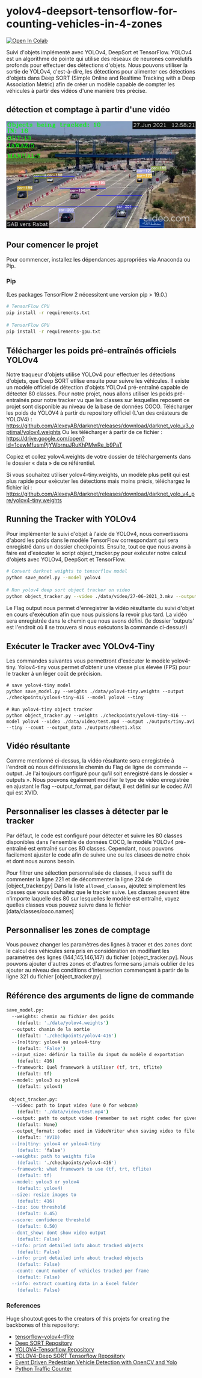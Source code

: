 # yolov4-deepsort-tensorflow-for-counting-vehicles-in-4-zones
[![Open In Colab](https://colab.research.google.com/assets/colab-badge.svg)](https://colab.research.google.com/drive/1tSDUSZP5Gh2Pe355j-cACTQjbHfaLmE2?usp=sharing)

Suivi d'objets implémenté avec YOLOv4, DeepSort et TensorFlow. YOLOv4 est un algorithme de pointe qui utilise des réseaux de neurones convolutifs profonds pour effectuer des détections d'objets. Nous pouvons utiliser la sortie de YOLOv4, c'est-à-dire, les détections pour alimenter ces détections d'objets dans Deep SORT (Simple Online and Realtime Tracking with a Deep Association Metric) afin de créer un modèle capable de compter les véhicules à partir des vidéos d'une manière très précise.

## détection et comptage à partir d'une vidéo
<p align="center"><img src="data/helpers/demo.PNG"\></p>

## Pour comencer le projet
Pour commencer, installez les dépendances appropriées via Anaconda ou Pip. 

### Pip
(Les packages TensorFlow 2 nécessitent une version pip > 19.0.)
```bash
# TensorFlow CPU
pip install -r requirements.txt

# TensorFlow GPU
pip install -r requirements-gpu.txt
```

## Télécharger les poids pré-entraînés officiels YOLOv4
Notre traqueur d'objets utilise YOLOv4 pour effectuer les détections d'objets, que Deep SORT utilise ensuite pour suivre les véhicules. Il existe un modèle officiel de détection d'objets YOLOv4 pré-entraîné capable de détecter 80 classes. Pour notre projet, nous allons utiliser les poids pré-entraînés pour notre tracker vu que les classes sur lesquelles reposent ce projet sont disponible au niveau de la base de données COCO.
Télécharger les poids de YOLOV4 à partir du repository officiel (L'un des créateurs de YOLOV4) : https://github.com/AlexeyAB/darknet/releases/download/darknet_yolo_v3_optimal/yolov4.weights
Ou les télécharger à partir de ce fichier : https://drive.google.com/open?id=1cewMfusmPjYWbrnuJRuKhPMwRe_b9PaT

Copiez et collez yolov4.weights de votre dossier de téléchargements dans le dossier « data » de ce référentiel.

Si vous souhaitez utiliser yolov4-tiny.weights, un modèle plus petit qui est plus rapide pour exécuter les détections mais moins précis, téléchargez le fichier ici : https://github.com/AlexeyAB/darknet/releases/download/darknet_yolo_v4_pre/yolov4-tiny.weights

## Running the Tracker with YOLOv4
Pour implémenter le suivi d'objet à l'aide de YOLOv4, nous convertissons d'abord les poids dans le modèle TensorFlow correspondant qui sera enregistré dans un dossier checkpoints. Ensuite, tout ce que nous avons à faire est d'exécuter le script object_tracker.py pour exécuter notre calcul d'objets avec YOLOv4, DeepSort et TensorFlow.

```bash
# Convert darknet weights to tensorflow model
python save_model.py --model yolov4 

# Run yolov4 deep sort object tracker on video
python object_tracker.py --video ./data/video/27-06-2021_3.mkv --output ./outputs/demo.avi --model yolov4 --count --output_data ./outputs/sheet1.xlsx

```
Le Flag output nous permet d'enregistrer la vidéo résultante du suivi d'objet en cours d'exécution afin que nous puissions la revoir plus tard. La vidéo sera enregistrée dans le chemin que nous avons défini. (le dossier 'outputs' est l'endroit où il se trouvera si nous exécutons la commande ci-dessus!)

## Exécuter le Tracker avec YOLOv4-Tiny
Les commandes suivantes vous permettront d'exécuter le modèle yolov4-tiny. Yolov4-tiny vous permet d'obtenir une vitesse plus élevée (FPS) pour le tracker à un léger coût de précision. 
```
# save yolov4-tiny model
python save_model.py --weights ./data/yolov4-tiny.weights --output ./checkpoints/yolov4-tiny-416 --model yolov4 --tiny 

# Run yolov4-tiny object tracker
python object_tracker.py --weights ./checkpoints/yolov4-tiny-416 --model yolov4 --video ./data/video/test.mp4 --output ./outputs/tiny.avi --tiny --count --output_data ./outputs/sheet1.xlsx
```

## Vidéo résultante
Comme mentionné ci-dessus, la vidéo résultante sera enregistrée à l'endroit où nous définissons le chemin du Flag de ligne de commande --output. Je l'ai toujours configuré pour qu'il soit enregistré dans le dossier « outputs ». Nous pouvons également modifier le type de vidéo enregistrée en ajustant le flag --output_format, par défaut, il est défini sur le codec AVI qui est XVID.


## Personnaliser les classes à détecter par le tracker 
Par défaut, le code est configuré pour détecter et suivre les 80 classes disponibles dans l'ensemble de données COCO, le modèle YOLOv4 pré-entraîné est entraîné sur ces 80 classes. Cependant, nous pouvons facilement ajuster le code afin de suivre une ou les clasees de notre choix et dont nous aurons besoin. 

Pour filtrer une sélection personnalisée de classes, il vous suffit de commenter la ligne 221 et de décommenter la ligne 224 de [object_tracker.py] Dans la liste ``allowed_classes``, ajoutez simplement les classes que vous souhaitez que le tracker suive. Les classes peuvent être n'importe laquelle des 80 sur lesquelles le modèle est entraîné, voyez quelles classes vous pouvez suivre dans le fichier [data/classes/coco.names]

## Personnaliser les zones de comptage
Vous pouvez changer les paramètres des lignes à tracer et des zones dont le calcul des véhicules sera pris en considération en modifiant les paramètres des lignes (144,145,146,147) du fichier 
[object_tracker.py]. Nous pouvons ajouter d'autres zones et d'autres forme sans jamais oublier de les ajouter au niveau des conditions d'intersection commençant à partir de la ligne 321 du fichier 
[object_tracker.py].

## Référence des arguments de ligne de commande

```bash
save_model.py:
  --weights: chemin au fichier des poids
    (default: './data/yolov4.weights')
  --output: chamin de la sortie
    (default: './checkpoints/yolov4-416')
  --[no]tiny: yolov4 ou yolov4-tiny
    (default: 'False')
  --input_size: définir la taille du input du modèle d exportation
    (default: 416)
  --framework: Quel framework à utiliser (tf, trt, tflite)
    (default: tf)
  --model: yolov3 ou yolov4
    (default: yolov4)
    
 object_tracker.py:
  --video: path to input video (use 0 for webcam)
    (default: './data/video/test.mp4')
  --output: path to output video (remember to set right codec for given format. e.g. XVID for .avi)
    (default: None)
  --output_format: codec used in VideoWriter when saving video to file
    (default: 'XVID)
  --[no]tiny: yolov4 or yolov4-tiny
    (default: 'false')
  --weights: path to weights file
    (default: './checkpoints/yolov4-416')
  --framework: what framework to use (tf, trt, tflite)
    (default: tf)
  --model: yolov3 or yolov4
    (default: yolov4)
  --size: resize images to
    (default: 416)
  --iou: iou threshold
    (default: 0.45)
  --score: confidence threshold
    (default: 0.50)
  --dont_show: dont show video output
    (default: False)
  --info: print detailed info about tracked objects
    (default: False)
  --info: print detailed info about tracked objects
    (default: False)
  --count: count number of vehicles tracked per frame
    (default: False)
  --info: extract counting data in a Excel folder
    (default: False)
```

### References  

   Huge shoutout goes to the creators of this projets for creating the backbones of this repository:
  * [tensorflow-yolov4-tflite](https://github.com/hunglc007/tensorflow-yolov4-tflite)
  * [Deep SORT Repository](https://github.com/nwojke/deep_sort)
  * [YOLOV4-Tensorflow Repository](https://github.com/theAIGuysCode/tensorflow-yolov4-tflite)
  * [YOLOV4-Deep SORT Tensorflow Repository](https://github.com/theAIGuysCode/yolov4-deepsort)
  * [Event Driven Pedestrian Vehicle Detection with OpenCV and Yolo](https://github.com/akshayjoshii/Event-Driven-Pedestrian-Vehicle-Detection)
  * [Python Traffic Counter](https://github.com/HodenX/python-traffic-counter-with-yolo-and-sort)
